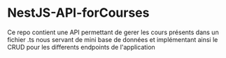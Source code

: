 # NestJS-API-forCourses
Ce repo contient une API permettant de gerer les cours présents dans un fichier .ts nous servant de mini base de données et implémentant ainsi le CRUD pour les differents endpoints de l'application

